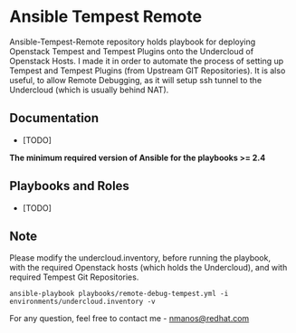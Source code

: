 # Ansible Tempest Remote
Ansible-Tempest-Remote repository holds playbook for deploying Openstack Tempest and Tempest Plugins onto the Undercloud of Openstack Hosts.
I made it in order to automate the process of setting up Tempest and Tempest Plugins (from Upstream GIT Repositories).
It is also useful, to allow Remote Debugging, as it will setup ssh tunnel to the Undercloud (which is usually behind NAT).

## Documentation
* [TODO]

**The minimum required version of Ansible for the playbooks >= 2.4**

## Playbooks and Roles
* [TODO]

## Note
Please modify the undercloud.inventory, before running the playbook, \
with the required Openstack hosts (which holds the Undercloud), and with required Tempest Git Repositories.


```
ansible-playbook playbooks/remote-debug-tempest.yml -i environments/undercloud.inventory -v
```

For any question, feel free to contact me - nmanos@redhat.com
